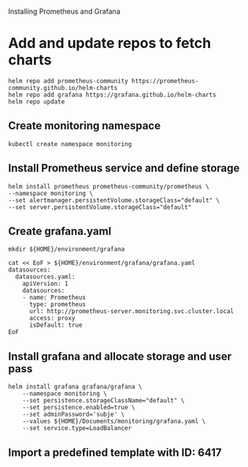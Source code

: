 Installing Prometheus and Grafana

# Add and update repos to fetch charts
```
helm repo add prometheus-community https://prometheus-community.github.io/helm-charts
helm repo add grafana https://grafana.github.io/helm-charts
helm repo update
```

## Create monitoring namespace
`kubectl create namespace monitoring`

## Install Prometheus service and define storage
```
helm install prometheus prometheus-community/prometheus \
--namespace monitoring \
--set alertmanager.persistentVolume.storageClass="default" \
--set server.persistentVolume.storageClass="default"
```

## Create grafana.yaml
```
mkdir ${HOME}/environment/grafana

cat << EoF > ${HOME}/environment/grafana/grafana.yaml
datasources:
  datasources.yaml:
    apiVersion: 1
    datasources:
    - name: Prometheus
      type: prometheus
      url: http://prometheus-server.monitoring.svc.cluster.local
      access: proxy
      isDefault: true
EoF
```

## Install grafana and allocate storage and user pass
```
helm install grafana grafana/grafana \
    --namespace monitoring \
    --set persistence.storageClassName="default" \
    --set persistence.enabled=true \
    --set adminPassword='subje' \
    --values ${HOME}/Documents/monitoring/grafana.yaml \
    --set service.type=LoadBalancer
```

## Import a predefined template with ID: 6417
